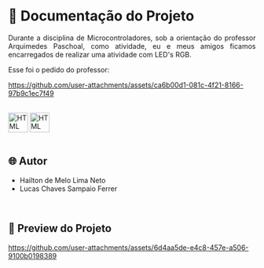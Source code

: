 # 📒 Documentação do Projeto

<p align="justify">
Durante a disciplina de Microcontroladores, sob a orientação do professor Arquimedes Paschoal, como atividade, eu e meus amigos ficamos encarregados de realizar uma atividade com LED's RGB.

Esse foi o pedido do professor:



https://github.com/user-attachments/assets/ca6b00d1-081c-4f21-8166-97b9c1ec7f49



</p>

<div style="display: inline_block"><br>
  <img align="center" alt="HTML" heigth="30" width="40" src="https://github.com/hailtonneto/IFPE-Controle-de-Direcao-de-um-motor-de-passo-bipolar/assets/130097508/fa5b8991-0734-4da4-92e9-58bb639e6ab7">
  <img align="center" alt="HTML" heigth="30" width="40" src="https://cdn.jsdelivr.net/gh/devicons/devicon@latest/icons/arduino/arduino-original.svg">
</div>

<br>

## 🌐 Autor

- Hailton de Melo Lima Neto
- Lucas Chaves Sampaio Ferrer

<br>

## 🔗 Preview do Projeto

<p>
  

https://github.com/user-attachments/assets/6d4aa5de-e4c8-457e-a506-9100b0198389


</p>
